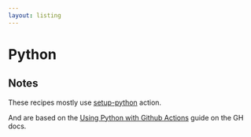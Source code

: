 ```yaml
---
layout: listing
---
```

# Python

## Notes

These recipes mostly use [setup-python](https://github.com/actions/setup-python) action.

And are based on the [Using Python with Github Actions](https://help.github.com/en/actions/language-and-framework-guides/using-python-with-github-actions) guide on the GH docs.
